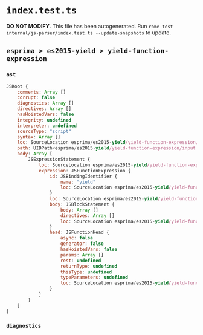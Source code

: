 # `index.test.ts`

**DO NOT MODIFY**. This file has been autogenerated. Run `rome test internal/js-parser/index.test.ts --update-snapshots` to update.

## `esprima > es2015-yield > yield-function-expression`

### `ast`

```javascript
JSRoot {
	comments: Array []
	corrupt: false
	diagnostics: Array []
	directives: Array []
	hasHoistedVars: false
	integrity: undefined
	interpreter: undefined
	sourceType: "script"
	syntax: Array []
	loc: SourceLocation esprima/es2015-yield/yield-function-expression/input.js 1:0-2:0
	path: UIDPath<esprima/es2015-yield/yield-function-expression/input.js>
	body: Array [
		JSExpressionStatement {
			loc: SourceLocation esprima/es2015-yield/yield-function-expression/input.js 1:0-1:20
			expression: JSFunctionExpression {
				id: JSBindingIdentifier {
					name: "yield"
					loc: SourceLocation esprima/es2015-yield/yield-function-expression/input.js 1:10-1:15 (yield)
				}
				loc: SourceLocation esprima/es2015-yield/yield-function-expression/input.js 1:1-1:19
				body: JSBlockStatement {
					body: Array []
					directives: Array []
					loc: SourceLocation esprima/es2015-yield/yield-function-expression/input.js 1:17-1:19
				}
				head: JSFunctionHead {
					async: false
					generator: false
					hasHoistedVars: false
					params: Array []
					rest: undefined
					returnType: undefined
					thisType: undefined
					typeParameters: undefined
					loc: SourceLocation esprima/es2015-yield/yield-function-expression/input.js 1:15-1:17
				}
			}
		}
	]
}
```

### `diagnostics`

```

```
